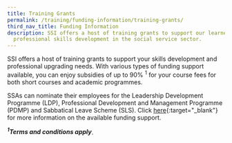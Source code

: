 ```yaml
---
title: Training Grants
permalink: /training/funding-information/training-grants/
third_nav_title: Funding Information
description: SSI offers a host of training grants to support our learners'
  professional skills development in the social service sector.
---
```

SSI offers a host of training grants to support your skills development and professional upgrading needs. With various types of funding support available, you can enjoy subsidies of up to 90% <sup>1</sup> for your course fees for both short courses and academic programmes.  
  
SSAs can nominate their employees for the Leadership Development Programme (LDP), Professional Development and Management Programme (PDMP) and Sabbatical Leave Scheme (SLS). Click  [here](https://www.ncss.gov.sg/social-service-careers/professional-development){:target="_blank"}  for more information on the available funding support.  
  
___<sup>1</sup>Terms and conditions apply___.  
  
  
  
    
<!--|**[VWOs-Charities Capability Fund (VCF)](/training/funding-information/VWOs-Charities-Capability-Fund-(VCF)/)** | [![VWOs-Charities Capability Fund (VCF)](/images/training/grants/vcf-funding.jpg)](/training/funding-information/VWOs-Charities-Capability-Fund-(VCF)/) | **[SkillsFuture Singapore Funding](/training/funding-information/SkillsFuture-Singapore-Funding/)** | [![SkillsFuture Singapore Funding](/images/training/grants/skillsfuture-funding.jpg)](/training/funding-information/SkillsFuture-Singapore-Funding/) |-->
<!--|-|-|-|-|-->
<!--|**[SkillsFuture Credit](/training/funding-information/SkillsFuture-Credit/)** | [![SkillsFuture Credit](/images/training/grants/skillsfuture-credit.jpg)](/training/funding-information/SkillsFuture-Credit/)| **[SkillsFuture Study Awards for the Social Service Sector](/training/funding-information/SkillsFuture-Study-Awards-for-the-Social-Service-S/)** | [![SkillsFuture Study Awards for the Social Service Sector](/images/training/grants/skillsfuture-studyawards.jpg)](/training/funding-information/SkillsFuture-Study-Awards-for-the-Social-Service-S/) |-->